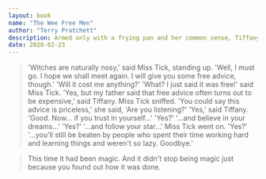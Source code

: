 ```yaml
---
layout: book
name: "The Wee Free Men"
author: "Terry Pratchett"
description: Armed only with a frying pan and her common sense, Tiffany Aching, a young witch-to-be, is all that stands between the monsters of Fairyland and the warm, green Chalk country that is her home.
date: 2020-02-23
---
```


> 'Witches are naturally nosy,' said Miss Tick, standing up. 'Well, I must go. I hope we shall meet again. I will give you some free advice, though.'
> 'Will it cost me anything?'
> 'What? I just said it was free!' said Miss Tick.
> 'Yes, but my father said that free advice often turns out to be expensive,' said Tiffany.
> Miss Tick sniffed. 'You could say this advice is priceless,' she said, 'Are you listening?'
> 'Yes,' said Tiffany.
> 'Good. Now... if you trust in yourself...'
> 'Yes?'
> '...and believe in your dreams...'
> 'Yes?'
> '...and follow your star...' Miss Tick went on.
> 'Yes?'
> '...you'll still be beaten by people who spent their time working hard and learning things and weren't so lazy. Goodbye.'

> This time it had been magic. And it didn't stop being magic just because you found out how it was done.
